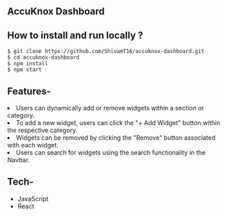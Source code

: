 ## AccuKnox Dashboard

## How to install and run locally ?
```
$ git clone https://github.com/ShivamT16/accuknox-dashboard.git
$ cd accuknox-dashboard
$ npm install
$ npm start
```

## Features-
<li> Users can dynamically add or remove widgets within a section or category.
<li> To add a new widget, users can click the "+ Add Widget" button within the respective category.
<li> Widgets can be removed by clicking the "Remove" button associated with each widget.
<li> Users can search for widgets using the search functionality in the Navbar.

## Tech-
- JavaScript
- React